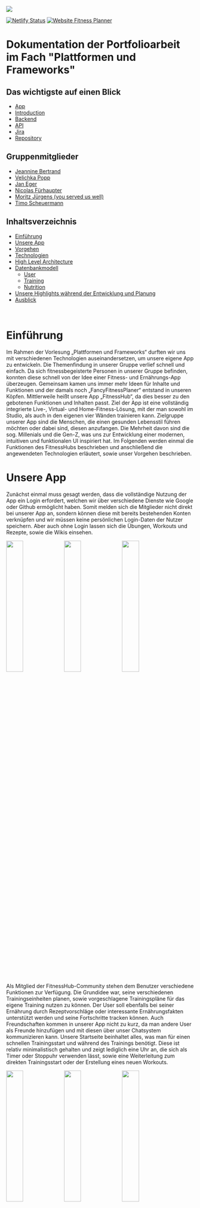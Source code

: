 ![](https://timos.s3.eu-central-1.amazonaws.com/drive/fitnesshub/18bb2653-50ac-435f-903f-67b367c4f032.jpeg)

[![Netlify Status](https://api.netlify.com/api/v1/badges/e82e9b04-0e9a-4c26-84ea-10b6c940d433/deploy-status)](https://app.netlify.com/sites/fitness-hub/deploys)
[![Website Fitness Planner](https://img.shields.io/website-up-down-green-red/https/fitnesshub.app.svg)](https://fitnesshub.app/)

# Dokumentation der Portfolioarbeit im Fach "Plattformen und Frameworks"


## Das wichtigste auf einen Blick

- [App](https://fitnesshub.app/)
- [Introduction](https://www.youtube.com/watch?v=9lRLQRGrHpg)
- [Backend](https://api.timos.design:3000/)
- [API](https://api.timos.design:3000/api)
- [Jira](https://fancyfitnessplanner.atlassian.net/)
- [Repository](https://github.com/TimoScheuermann/FitnessHub)


## Gruppenmitglieder

- [Jeannine Bertrand](https://github.com/JeannineB)
- [Velichka Popp](https://github.com/Velii)
- [Jan Eger](https://github.com/egerj)
- [Nicolas Fürhaupter](https://github.com/Salocinf)
- [Moritz Jürgens (you served us well)](https://github.com/moritzjuergens)
- [Timo Scheuermann](https://github.com/TimoScheuermann)

## Inhaltsverzeichnis

- [Einführung](#einführung)
- [Unsere App](#unsere-app)
- [Vorgehen](#vorgehen)
- [Technologien](#technologien)
- [High Level Architecture](#high-level-architecture)
- [Datenbankmodell](#datenbankmodell)
  - [User](#user)
  - [Training](#training)
  - [Nutrition](#nutrition)
- [Unsere Highlights während der Entwicklung und Planung](#unsere-highlights-während-der-entwicklung-und-planung)
- [Ausblick](#ausblick)

<br>

# Einführung

Im Rahmen der Vorlesung „Plattformen und Frameworks“ durften wir uns mit verschiedenen Technologien auseinandersetzen, um unsere eigene App zu entwickeln. Die Themenfindung in unserer Gruppe verlief schnell und einfach. Da sich fitnessbegeisterte Personen in unserer Gruppe befinden, konnten diese schnell von der Idee einer Fitness- und Ernährungs-App überzeugen. Gemeinsam kamen uns immer mehr Ideen für Inhalte und Funktionen und der damals noch „FancyFitnessPlaner“ entstand in unseren Köpfen. Mittlerweile heißt unsere App „FitnessHub“, da dies besser zu den gebotenen Funktionen und Inhalten passt.
Ziel der App ist eine vollständig integrierte Live-, Virtual- und Home-Fitness-Lösung, mit der man sowohl im Studio, als auch in den eigenen vier Wänden trainieren kann. Zielgruppe unserer App sind die Menschen, die einen gesunden Lebensstil führen möchten oder dabei sind, diesen anzufangen. Die Mehrheit davon sind die sog. Millenials und die Gen-Z, was uns zur Entwicklung einer modernen, intuitiven und funktionalen UI inspiriert hat.
Im Folgenden werden einmal die Funktionen des FitnessHubs beschrieben und anschließend die angewendeten Technologien erläutert, sowie unser Vorgehen beschrieben.

# Unsere App

Zunächst einmal muss gesagt werden, dass die vollständige Nutzung der App ein Login erfordert, welchen wir über verschiedene Dienste wie Google oder Github ermöglicht haben. Somit melden sich die Mitglieder nicht direkt bei unserer App an, sondern können diese mit bereits bestehenden Konten verknüpfen und wir müssen keine persönlichen Login-Daten der Nutzer speichern. Aber auch ohne Login lassen sich die Übungen, Workouts und Rezepte, sowie die Wikis einsehen.

<p align="left">
    <img width="30%" src="resources/login-framed.png" />
    <img width="30%" src="resources/about2-framed.png" />
    <img width="30%" src="resources/about3-framed.png" />
</p>

Als Mitglied der FitnessHub-Community stehen dem Benutzer verschiedene Funktionen zur Verfügung. Die Grundidee war, seine verschiedenen Trainingseinheiten planen, sowie vorgeschlagene Trainingspläne für das eigene Training nutzen zu können. Der User soll ebenfalls bei seiner Ernährung durch Rezeptvorschläge oder interessante Ernährungsfakten unterstützt werden und seine Fortschritte tracken können. Auch Freundschaften kommen in unserer App nicht zu kurz, da man andere User als Freunde hinzufügen und mit diesen über unser Chatsystem kommunizieren kann.
Unsere Startseite beinhaltet alles, was man für einen schnellen Trainingsstart und während des Trainings benötigt. Diese ist relativ minimalistisch gehalten und zeigt lediglich eine Uhr an, die sich als Timer oder Stoppuhr verwenden lässt, sowie eine Weiterleitung zum direkten Trainingsstart oder der Erstellung eines neuen Workouts.

<p align="left">
    <img width="30%" src="resources/home-framed.png" />
    <img width="30%" src="resources/training-framed.png" />
    <img width="30%" src="resources/exercise-framed.png" />
</p>

Der Trainingsreiter gibt einen Überblick über verschiedene Sportarten und Fitnessübungen. Diese lassen sich nach Muskelgruppen sortieren und durch Anklicken um genauere Informationen erweitern. Während man bei verschiedenen Sportarten den durchschnittlichen Kalorienverbrauch angezeigt bekommt, erfährt man bei Cardio-Übungen zusätzlich noch Informationen über die Wirkung der Übung, sowie eventuell eine Warnung bei besonderer Verletzungsgefahr. Die Darstellung der Kraftübungen beinhaltet zum einen die angesprochenen Muskelgruppen und die schrittweise Ausführung der Übung und zum anderen Hinweise zur Übungsvariation und dem Schwierigkeitsgrad. Ebenfalls werden im Trainingsreiter bereits angelegte und geteilte Trainingspläne aufgelistet, die einem bei jedem Training zur Verfügung stehen. Für Neulinge in Sachen Kraftsport findet sich hier ebenfalls der Muskelguide, der die Lage und Funktion der wichtigsten Muskeln kurz beschreibt.
Möchte man nun eigene Trainingspläne anlegen, gelingt einem dies über den Profilreiter. Hier lassen sich unter „Workouts & Trainingsplan“ eigene Pläne erstellen, bearbeiten und für bestimmte Tage einplanen. Auch können hier unter „Übungen“ bisher fehlende oder selbst kreierte Übungen oder Sportarten definiert und eingereicht werden. Diese werden zunächst uns als Administratoren und den eingestellten Moderatoren zur Überprüfung angezeigt und können anschließend von uns bearbeitet und freigegeben werden. Dasselbe gilt für Rezepte. Auch diese können unter „Meine Rezepte“ eingereicht werden. Um unsere Mitglieder zu motivieren, können diese verschiedene Erfolge freischalten (bspw. beim Eintragen des ersten freien Klimmzuges). Natürlich kann auch jedes Mitglied sein Gewicht tracken und kann sich dieses über „Trainingsstatistik“ in verschiedenen Zeitperioden als Graph mit zugehörigem aktuellen BMI anzeigen lassen.

<p align="left">
    <img width="30%" src="resources/profile1-framed.png" />
    <img width="30%" src="resources/trainingsstatistik-weight-framed.png" />
    <img width="30%" src="resources/friends-framed.png" />
</p>

Auch das Freundschaftssystem der App ist unter Profil realisiert. Hier kann man unter „Freunde“ neue Bekanntschaften hinzufügen und einen Chat mit diesen beginnen. Alle Chats befinden sich unter „Nachrichten“ nach Aktualität und Person sortiert. Diese Rubrik ist aufgebaut wie bei vielen anderen Messengerdiensten und erlaubt zudem die Weiterleitung zu Telegram.
Der Ernährungsreiter beinhaltet zunächst einen „Trinkometer“ mit dessen Hilfe man seine Flüssigkeitszufuhr pro Tag tracken kann. Mit Hilfe eines Kreisdiagramms wird der Nutzer dazu motiviert seinen täglichen Flüssigkeitsbedarf zu decken. Außerdem befinden sich auf dieser Seite die Rezepte. Diese sind nach Kategorien wie glutenfrei, high Protein, vegan oder ähnliches sortiert. Hat der Nutzer sich für ein Rezept entschieden werden ihm eine Zutatencheckliste, die Zubereitungsanleitung, alle enthaltenen Nährwerte und weitere interessante Fakten und Tipps angezeigt. Außerdem findet man über diese Seite verschiedene Ernährungstipps, sowie eine Erklärung verschiedener Supplements.


<p align="left">
    <img width="30%" src="resources/nutrition-framed.png" />
    <img width="30%" src="resources/recipe-detail-framed.png" />
    <img width="30%" src="resources/nutrition-wiki-framed.png" />
</p>

Die folgende Grafik verdeutlicht einmal die Vorteile unserer FitnessHub-App:

<img width="100%" src="./resources/adv.jpg" />

# Vorgehen

Unser gesamtes Projekt planten und organisierten wir über ein Jira-Board und führten wöchentliche Sprint-Meetings ein. Während dieser Sprintmeetings erläuterte jeder kurz, was er die vergangene Woche gemacht hat und wie er dies umsetzte. Dieses Vorgehen führte dazu, dass jeder aktiv am Projekt mitarbeitete und man permanent einen Überblick über das gesamte Projekt hatte. Außerdem wurde während diesen Meetings das weitere Vorgehen geplant, sowie Prioritäten gesetzt und verschiedene Aufgaben analysiert.
Wir teilten unsere Gruppe in drei gesonderte Teams auf, die sich jeweils um das Backend (Jan Eger, Timo Scheuermann), das Frontend (Moritz Jürgens, Nicolas Fürhaupter) und jegliche Inhalte der Seite (Velichka Popp, Jeannine Bertrand) kümmerten.

# Technologien

Eine große Herausforderung war die Auswahl optimaler Technologien für die Entwicklung unserer App. Bei der großen Vielfalt in der Entwicklerszene mussten wir unsere Auswahl einschränken, indem wir die Vor- und Nachteile der Frameworks abwägten. Durch eine ausführliche Recherche und spannende Gruppengespräche konnten wir einige Kriterien herauskristallisieren, die uns später bei der Auswahl der Technologien unterstützten. Diese sind in der unterstehenden Tabelle aufgeführt – dabei handelt es sich um eine Nutzwertanalyse, bei der die diversen Frameworks mit einer Punktezahl von 0 (= ungenügend) bis 5 (=sehr gut) bewertet wurden. Eine sehr große Rolle spielten dabei z.B. die Lernkurve, sowie die Qualität der Dokumentation, da einige von uns kaum Erfahrung hatten und sich neu einlesen mussten.

|  | Vue | Angular | React | NativeScript | NextJs | Ionic |
|--|--|--|--|--|--|--|
|Anfängerfreundlich/ Lernkurve|5|3|3|2|2|2|
|Beliebtheit (nach Anzahl der Stars in GitHub)|5|3|4|1|2|1|
|Architektur|MVC (Model-View-Controller)|MVC|CBA (Component Based Architecture)|-|-|MVC|
|Dokumentation|5|4|4|1|2|2|
|--|5|4|4|1|2|2|
|--|4|5|3|-|-|-|

Für die Beliebtheit der Frameworks haben wir als Kriterium die Anzahl der Stars der Github Repositories genommen, da dies eine einfache, aber trotzdem aussagekräftige Metrik für die Bekanntheit und die Wertschätzung eines Projekts ist (Vgl. N. Munaiah, S. Kroh, C. Cabrey et al.: Kuratieren von GitHub für technische Softwareprojekte; Empirical Software Engineering 22, S. 3219–3253; 2017. https://doi.org/10.1007/s10664-017-9512-6). Wie man in der untenstehenden Grafik erkennt, ist Vue an erster Stelle, dicht gefolgt von React (Stand 30 Oktober 2020). Weitere Argumente, die Vue hervorgehoben haben, waren die ausführliche und verständliche Dokumentation, die den Einstieg stark erleichterte. Das Einlesen und Ausprobieren hat Spaß gemacht, da dort eine große und zuverlässige Community vorhanden ist, die für jedes Problem eine Lösung kennt. Besonders NativeScript, als relativ junge Technologie, konnte in diesem Punkt nicht überzeugen.

<img width="100%" src="resources/vgl_fw.png" />

Bei den Backend Frameworks sind wir ähnlich vorgegangen. Dabei muss beachtet werden, dass NestJS grundsätzlich auf NodeJS aufbaut und dessen API verwendet, ähnlich wie Express. Letzendlich geht es bei der Wahl darum, die Alternative auszuwählen, die die Entwicklungsarbeit erleichtert bzw. verbessert. Wir haben uns die Dokumentation und den Community Support, sowie deren Reichweite, angeschaut und festgestellt, dass NestJs momentan führt. Ein Indiz dafür war auch die Anzahl der Watches bei Github, wie die untenstehende Grafik zeigt. Ein anderes Kriterium war auch die Anzahl an Forks als Indiz für den Verbesserungsbedarf des Projekts. Im Vergleich zu den anderen (NodeJS 18,2k | Express 8,4k | Deno 3,6k) hatte NestJs die kleinste Anzahl (2,8k), was die gute Qualität der vorhandenen Projekte verdeutlicht.


<img width="100%" src="resources/vgl_fw_b.png" />

# High Level Architecture

Im Folgenden soll kurz die grobe Architektur unseres Projektes vorgestellt werden. Als Frontend-Technologie haben wir uns für Vue.js entschieden und beim Backend haben wir uns für Nest entschieden. Als Verbindung zwischen Front- und Backend fungiert Socket.io (http://socket.io/). Socket.io arbeitet mithilfe einer Message-Queue. Diese funktioniert nach dem Publish-Subscribe Pattern. Hierdurch kennen sich Sender und Empfänger nicht. Die Kommunikation erfolgt über Events, dies bietet uns eine dynamische Verbindung. Außerdem wird der Client direkt bei Updates informiert und ist so immer auf dem aktuellen Stand. Diese Socketverbindung wird erst nach erfolgreicher Anmeldung hergestellt.
Gehostet wird das Frontend von Netlify. Netlify bietet uns eine Versionskontrolle, um die App auf ältere Versionen wiederherzustellen. Außerdem managt Netlify die DNS-Einträge der Property fitnesshub.app. Darüber hinaus bietet Netlify direkt eine Continous-Integration/Continous-Delivery-Pipeline (CI/CD-Pipeline), die Änderungen im Frontendcode direkt veröffentlicht.
Auf der anderen Seite wird das Backend von Hetzner gehostet. Für das Backend haben wir eine eigene CI/CD-Pipeline mithilfe der GitHub-Actions geschrieben, dass auch die dortigen Änderungen direkt veröffentlicht werden.
Bei der Datenbank haben wir uns für die nicht-relationale (NoSQL) Datenbank MongoDB entschieden. Diese wird in der MongoDB Cloud gehostet.
Um die Verbindung zwischen dem Backend und der Datenbank herzustellen, verwenden wir das Node Module Mongoose. Dieses baut die Verbindung zwischen beiden Seiten bei Verbindungsabbrüchen wieder auf. Außerdem bietet Mongoose einen einfachen Schemenaufbau und einfaches Arbeiten mit Klassen.

<img width="100%" src="resources/hla.jpg" />

# Datenbankmodell

Im Folgenden werden die Datenbankmodelle, aufgeteilt in User, Training und Nutrition, mittels UML-Diagramme aufgezeigt. Als Datenbank wurde die dokumentenbasierte Datenbank Mongo DB verwendet.

## User

<img width="100%" src="resources/db_user.png" />

```ts
enum Provider {
    GOOGLE = 'google',
    GITHUB = 'github',
    AMAZON = 'amazon',
    ADOBE = 'adobe',
    STEAM = 'steam',
    FITBIT = 'fitbit',
}
```

```ts
enum HealthType {
    WEIGHT = 'weight',
    WATER = 'water',
    HEIGHT = 'height',
}
```

```ts
enum AvailableSetting {
    FRIENDS_RECEIVE_INVITES = 'FRIENDS_RECEIVE_INVITES',
    FRIENDS_RECEIVE_MESSAGES = 'FRIENDS_RECEIVE_MESSAGES',
    FRIENDS_RECEIVE_CHALLENGES = 'FRIENDS_RECEIVE_CHALLENGES',
    FRIENDS_SHARE_WEIGHT = 'FRIENDS_SHARE_WEIGHT',
    FRIENDS_SHARE_WATER = 'FRIENDS_SHARE_WATER',
    FRIENDS_SHARE_HEIGHT = 'FRIENDS_SHARE_HEIGHT',
    FRIENDS_SHARE_STATS = 'FRIENDS_SHARE_STATS',
    FRIENDS_SHARE_LATEST_WORKOUTS = 'FRIENDS_SHARE_LATEST_WORKOUTS',
}
```

## Training

<img width="100%" src="resources/db_training.png" />

```ts
class CreateExerciseDTO {
  readonly title: string;
  readonly affectedMuscles: string[];
  readonly thumbnail: string;
  readonly explanatoryVideo?: string;

  readonly difficulty: number;
  warnings?: string[];
  steps?: string[];
  readonly possibleAtHome?: boolean;
  readonly kneeFriendly?: boolean;

  // Variable, depending on exercise
  time?: number;
  distance?: string;
  sets?: { min: number; max: number };
  reps?: { min: number; max: number };
}
```

## Nutrition

<img width="100%" src="./resources/db_nutrition.png" />

```ts
interface IRecipeIngredient {
    readonly name: string;
    readonly amount: string;
    readonly unit: string;
}
```

```ts
interface INutrition {
    readonly title: string;
    readonly amount: number;
    readonly unit: string;
}
```

```ts
interface INutritionplanDay {
    breakfast: string;
    lunch: string;
    dinner: string;
    snacks: string[];
}
```

## Feed

<img width="100%" src="./resources/db_feed.png" />

<br />

# Unsere Highlights während der Entwicklung und Planung

* Um unser Team zu stärken und die gemeinsame Arbeit zu vertiefen, ging es auf einen Teamausflug. Von Nah und Fern verschlug es uns in das Venice Beach in den Tiefen von Käfertal. The Rock. Schweiß und Tränen wurden geschwitzt, um die FitnessHub App familiär zu gestalten und dem Anwender ein weites Spektrum an Informationen bieten zu können. Geräte wurden analysiert, Übungen auf Herz und Nieren getestet, um das Beste aus der Fitnesskategorie herauszuholen. Über 100 Bilder entstanden, die unsere Lieblingsübungen abbilden.
* Die Entwicklung der Stoppuhr und des Timers klingt einfacher als es tatsächlich ist. Einige Kleinigkeiten, wie ein einheitliches Darstellungsformat der Zahlen, vielen erst während der Entwicklung auf und mussten immer wieder angepasst werden. Jedoch ist das Endprodukt nun genau so, wie wir es uns vorgestellt haben.
* Viele Komponenten des Front- und Backends konnten während der Entwicklung einige Male wiederverwendet werden. Unser Code weist eine hohe Reusability auf, was zu einem einfacherer zu wartendem und erweiterbarem Code führt.
* Um die verschiedenen Ernährungs-, Fitness- und Muskelinhalte der App zu erstellen, konnten wir unser eigenes Know-How in diesen Themengebieten erweitern. Somit brachte die Entwicklung nicht nur Learnings in Informatikthemen, sondern auch in vielen weiteren Themengebieten mit sich.
* Die gesamte Datenbank konnte mit Mongoose über den Code strukturiert werden. So mussten Schema und Struktur nicht in der Datenbank selbst angepasst werden.
* Bei dem Aufbau der App, der Verknüpfung der Seiten und dem Einfügen verschiedener Funktionen konnte die gesamte Gruppe vom fundierten Wissen der jeweiligen Gruppenmitglieder lernen.
* Freundschaften und private Einstellungen werden mithilfe mehrerer Decorator realisiert und angezeigt. So wird noch vor dem Ausführen verschiedener Methoden geprüft, ob die bestimmten Nutzer Rechte haben sich bestimmte Inhalte anzeigen zu lassen.

# Ausblick

Während der Entwicklung kamen uns immer mehr Ideen, wie man die App verbessern oder erweitern kann. Plan war es, eine Community-Seite zu errichten, in der der Nutzer Erfolge oder Rezepte mit seinen Freunden teilen kann, sowie wir als Administratoren verschiedene Beiträge veröffentlichen können. Dieser Teil der Entwicklung fiel jedoch in den Aufgabenbereich eines Gruppenmitgliedes, welches uns im Laufe der Entwicklung leider verlassen musste. Somit wurde dieser Reiter bisher nicht realisiert und in das nächste Semester verschoben.
Eine weitere noch offene Idee waren Vorlagen für verschiedene Ernährungspläne, um den Nutzern einen Überblick geben zu können, wie beispielsweise die Ernährung für eine Woche aussehen könnte, in der man ein bestimmtes Kaloriendefizit einhält oder eine bestimmte Menge an Proteinen zu sich nimmt.
Ebenfalls geplant sind Challenges, die wir als Administratoren festlegen können, um die Mitglieder zu motivieren. Diese Challenges könnten beispielsweise so aussehen, dass die User eine Woche lang jeden Tag 50 Liegestütz machen sollen oder möglichst viele Burpees innerhalb einer Minute. Dies soll die Nutzer dazu motivieren, auch mal andere Übungen auszuprobieren und sich selber für eine kurze Zeit herauszufordern.
Auch eine Telegram Integration soll das Erhalten von Push-Benachrichtigungen ermöglichen. Da es IOS und Android uns nicht erlauben direkt auf ihre APIs zuzugreifen, da wir eine PWA entwickelt haben und keine native IOS- oder Android-App, muss diese Funktion ausgelagert werden. Auch Discord bietet seit Neustem diese Möglichkeit an. Um unser Portfolio breiter aufzustellen, werden wir so auch die Verbindung zu Discord ermöglichen.
